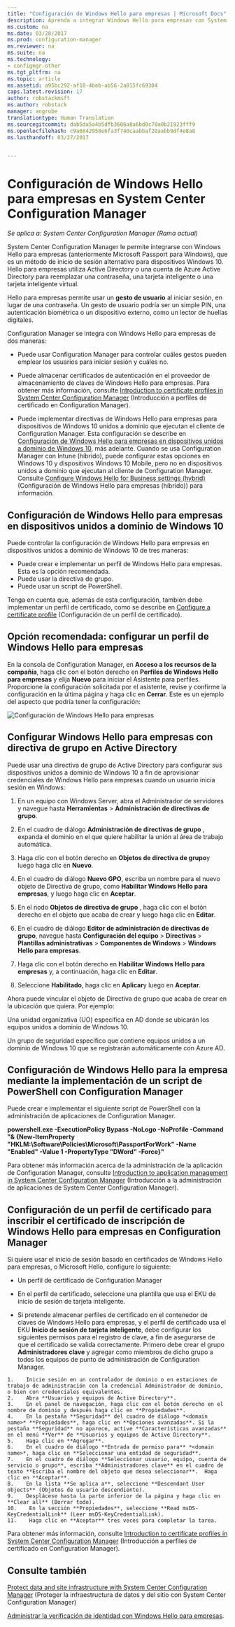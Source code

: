```yaml
---
title: "Configuración de Windows Hello para empresas | Microsoft Docs"
description: Aprenda a integrar Windows Hello para empresas con System Center Configuration Manager.
ms.custom: na
ms.date: 03/28/2017
ms.prod: configuration-manager
ms.reviewer: na
ms.suite: na
ms.technology:
- configmgr-other
ms.tgt_pltfrm: na
ms.topic: article
ms.assetid: a95bc292-af10-4beb-ab56-2a815fc69304
caps.latest.revision: 17
author: robstackmsft
ms.author: robstack
manager: angrobe
translationtype: Human Translation
ms.sourcegitcommit: dab5da5a4b5dfb3606a8a6bd0c70a0b21923fff9
ms.openlocfilehash: c9a6842958e6fa3f740caabbaf20aabb9df4e8a8
ms.lasthandoff: 03/27/2017


---
```

# <a name="windows-hello-for-business-settings-in-system-center-configuration-manager"></a>Configuración de Windows Hello para empresas en System Center Configuration Manager

*Se aplica a: System Center Configuration Manager (Rama actual)*

System Center Configuration Manager le permite integrarse con Windows Hello para empresas (anteriormente Microsoft Passport para Windows), que es un método de inicio de sesión alternativo para dispositivos Windows 10. Hello para empresas utiliza Active Directory o una cuenta de Azure Active Directory para reemplazar una contraseña, una tarjeta inteligente o una tarjeta inteligente virtual.  

Hello para empresas permite usar un **gesto de usuario** al iniciar sesión, en lugar de una contraseña. Un gesto de usuario podría ser un simple PIN, una autenticación biométrica o un dispositivo externo, como un lector de huellas digitales.  

 Configuration Manager se integra con Windows Hello para empresas de dos maneras:  

-   Puede usar Configuration Manager para controlar cuáles gestos pueden emplear los usuarios para iniciar sesión y cuáles no.  

-   Puede almacenar certificados de autenticación en el proveedor de almacenamiento de claves de Windows Hello para empresas. Para obtener más información, consulte [Introduction to certificate profiles in System Center Configuration Manager](introduction-to-certificate-profiles.md) (Introducción a perfiles de certificado en Configuration Manager).  

- Puede implementar directivas de Windows Hello para empresas para dispositivos de Windows 10 unidos a dominio que ejecutan el cliente de Configuration Manager. Esta configuración se describe en [Configuración de Windows Hello para empresas en dispositivos unidos a dominio de Windows 10](#configure-windows-hello-for-business-on-domain-joined-windows-10-devices), más adelante. Cuando se usa Configuration Manager con Intune (híbrido), puede configurar estas opciones en Windows 10 y dispositivos Windows 10 Mobile, pero no en dispositivos unidos a dominio que ejecutan al cliente de Configuration Manager. Consulte [Configure Windows Hello for Business settings (hybrid)](../../mdm/deploy-use/windows-hello-for-business-settings.md) (Configuración de Windows Hello para empresas (híbrido)) para información.

## <a name="configure-windows-hello-for-business-on-domain-joined-windows-10-devices"></a>Configuración de Windows Hello para empresas en dispositivos unidos a dominio de Windows 10
Puede controlar la configuración de Windows Hello para empresas en dispositivos unidos a dominio de Windows 10 de tres maneras:

- Puede crear e implementar un perfil de Windows Hello para empresas. Esta es la opción recomendada.
- Puede usar la directiva de grupo.  
- Puede usar un script de PowerShell.

Tenga en cuenta que, además de esta configuración, también debe implementar un perfil de certificado, como se describe en [Configure a certificate profile](#configure-a-certificate-profile) (Configuración de un perfil de certificado).

## <a name="recommended-approach----configure-a-windows-hello-for-business-profile"></a>Opción recomendada: configurar un perfil de Windows Hello para empresas  

En la consola de Configuration Manager, en **Acceso a los recursos de la compañía**, haga clic con el botón derecho en **Perfiles de Windows Hello para empresas** y elija **Nuevo** para iniciar el Asistente para perfiles. Proporcione la configuración solicitada por el asistente, revise y confirme la configuración en la última página y haga clic en **Cerrar**. Este es un ejemplo del aspecto que podría tener la configuración:  

![Configuración de Windows Hello para empresas](../media/Hello-for-Business-settings.png)

## <a name="configure-windows-hello-for-business-with-group-policy-in-active-directory"></a>Configurar Windows Hello para empresas con directiva de grupo en Active Directory  

Puede usar una directiva de grupo de Active Directory para configurar sus dispositivos unidos a dominio de Windows 10 a fin de aprovisionar credenciales de Windows Hello para empresas cuando un usuario inicia sesión en Windows:

1.  En un equipo con Windows Server, abra el Administrador de servidores y navegue hasta **Herramientas** > **Administración de directivas de grupo**.    

2.  En el cuadro de diálogo **Administración de directivas de grupo** , expanda el dominio en el que quiere habilitar la unión al área de trabajo automática.    

3.  Haga clic con el botón derecho en **Objetos de directiva de grupo**y luego haga clic en **Nuevo**.  

4.  En el cuadro de diálogo **Nuevo GPO**, escriba un nombre para el nuevo objeto de Directiva de grupo, como **Habilitar Windows Hello para empresas**, y luego haga clic en **Aceptar**.  

5.  En el nodo **Objetos de directiva de grupo** , haga clic con el botón derecho en el objeto que acaba de crear y luego haga clic en **Editar**.  

6.  En el cuadro de diálogo **Editor de administración de directivas de grupo**, navegue hasta **Configuración del equipo** > **Directivas** > **Plantillas administrativas** > **Componentes de Windows** > **Windows Hello para empresas**.  

7.  Haga clic con el botón derecho en **Habilitar Windows Hello para empresas** y, a continuación, haga clic en **Editar**.   

8.  Seleccione **Habilitado**, haga clic en **Aplicar**y luego en **Aceptar**.

Ahora puede vincular el objeto de Directiva de grupo que acaba de crear en la ubicación que quiera. Por ejemplo:    

   Una unidad organizativa (UO) específica en AD donde se ubicarán los equipos unidos a dominio de Windows 10.    

   Un grupo de seguridad específico que contiene equipos unidos a un dominio de Windows 10 que se registrarán automáticamente con Azure AD.    

## <a name="configure-windows-hello-for-business-by-deploying-a-powershell-script-with-configuration-manager"></a>Configuración de Windows Hello para la empresa mediante la implementación de un script de PowerShell con Configuration Manager    
Puede crear e implementar el siguiente script de PowerShell con la administración de aplicaciones de Configuration Manager.    

**powershell.exe -ExecutionPolicy Bypass -NoLogo -NoProfile -Command "& {New-ItemProperty "HKLM:\Software\Policies\Microsoft\PassportForWork" -Name "Enabled" -Value 1 -PropertyType "DWord" -Force}"** 

Para obtener más información acerca de la administración de la aplicación de Configuration Manager, consulte [Introduction to application management in System Center Configuration Manager](/sccm/apps/understand/introduction-to-application-management) (Introducción a la administración de aplicaciones de System Center Configuration Manager).  

## <a name="configure-a-certificate-profile-to-enroll-the-windows-hello-for-business-enrollment-certificate-in-configuration-manager"></a>Configuración de un perfil de certificado para inscribir el certificado de inscripción de Windows Hello para empresas en Configuration Manager  
 Si quiere usar el inicio de sesión basado en certificados de Windows Hello para empresas, o Microsoft Hello, configure lo siguiente:  

-   Un perfil de certificado de Configuration Manager  

-   En el perfil de certificado, seleccione una plantilla que usa el EKU de inicio de sesión de tarjeta inteligente.  

-    Si pretende almacenar perfiles de certificado en el contenedor de claves de Windows Hello para empresas, y el perfil de certificado usa el EKU **Inicio de sesión de tarjeta inteligente**, debe configurar los siguientes permisos para el registro de clave, a fin de asegurarse de que el certificado se valida correctamente.
Primero debe crear el grupo **Administradores clave** y agregar como miembros de dicho grupo a todos los equipos de punto de administración de Configuration Manager.

    1.    Inicie sesión en un controlador de dominio o en estaciones de trabajo de administración con la credencial Administrador de dominio, o bien con credenciales equivalentes.
    2.    Abra **Usuarios y equipos de Active Directory**.
    3.    En el panel de navegación, haga clic con el botón derecho en el nombre de dominio y después haga clic en **Propiedades**.
    4.    En la pestaña **Seguridad** del cuadro de diálogo *<domain name>* **Propiedades**, haga clic en **Opciones avanzadas**. Si la pestaña **Seguridad** no aparece, active **Características avanzadas** en el menú **Ver** de **Usuarios y equipos de Active Directory**.
    5.    Haga clic en **Agregar**.
    6.    En el cuadro de diálogo **Entrada de permiso para** *<domain name>*, haga clic en **Seleccionar una entidad de seguridad**.
    7.    En el cuadro de diálogo **Seleccionar usuario, equipo, cuenta de servicio o grupo**, escriba **Administradores clave** en el cuadro de texto **Escriba el nombre del objeto que desea seleccionar**.  Haga clic en **Aceptar**.
    8.    En la lista **Se aplica a**, seleccione **Descendant User objects** (Objetos de usuario descendiente).
    9.    Desplácese hasta la parte inferior de la página y haga clic en **Clear all** (Borrar todo).
    10.    En la sección **Propiedades**, seleccione **Read msDS-KeyCredentialLink** (Leer msDS-KeyCredentialLink).
    11.    Haga clic en **Aceptar** tres veces para completar la tarea.


 Para obtener más información, consulte [Introduction to certificate profiles in System Center Configuration Manager](introduction-to-certificate-profiles.md) (Introducción a perfiles de certificado en Configuration Manager).  

## <a name="see-also"></a>Consulte también  
 [Protect data and site infrastructure with System Center Configuration Manager](../../protect/understand/protect-data-and-site-infrastructure.md) (Proteger la infraestructura de datos y del sitio con System Center Configuration Manager)

 [Administrar la verificación de identidad con Windows Hello para empresas](https://technet.microsoft.com/itpro/windows/keep-secure/manage-identity-verification-using-microsoft-passport).  


